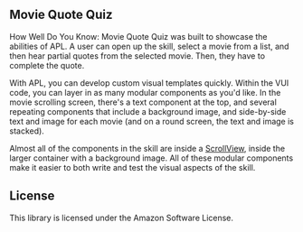 ## Movie Quote Quiz 

How Well Do You Know: Movie Quote Quiz was built to showcase the abilities of APL. A user can open up the skill, select a movie from a list, and then hear partial quotes from the selected movie. Then, they have to complete the quote.

With APL, you can develop custom visual templates quickly. Within the VUI code, you can layer in as many modular components as you'd like. In the movie scrolling screen, there's a text component at the top, and several repeating components that include a background image, and side-by-side text and image for each movie (and on a round screen, the text and image is stacked).

Almost all of the components in the skill are inside a [ScrollView](https://developer.amazon.com/docs/alexa-presentation-language/apl-scrollview.html), inside the larger container with a background image. All of these modular components make it easier to both write and test the visual aspects of the skill.

## License

This library is licensed under the Amazon Software License.
